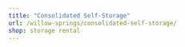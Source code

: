 ```yaml
---
title: "Consolidated Self-Storage"
url: /willow-springs/consolidated-self-storage/
shop: storage rental
---
```

